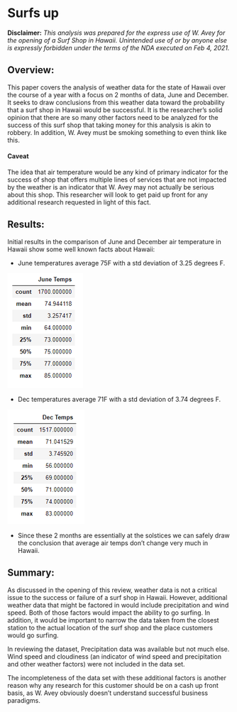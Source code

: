 # Surfs up

**Disclaimer:**
*This analysis was prepared for the express use of W. Avey for the opening of a Surf Shop in Hawaii.  Unintended use of or by anyone else is expressly forbidden under the terms of the NDA executed on Feb 4, 2021.*

## Overview:
This paper covers the analysis of weather data for the state of Hawaii over the course of a year with a focus on 2 months of data, June and December.     It seeks to draw conclusions from this weather data toward the probability that a surf shop in Hawaii would be successful.  It is the researcher’s solid opinion that there are so many other factors need to be analyzed for the success of this surf shop that taking money for this analysis is akin to robbery.  In addition, W. Avey must be smoking something to even think like this.

#### Caveat
The idea that air temperature would be any kind of primary indicator for the success of shop that offers multiple lines of services that are not impacted by the weather is an indicator that W. Avey may not actually be serious about this shop.  This researcher will look to get paid up front for any additional research requested in light of this fact.

## Results:
Initial results in the comparison of June and December air temperature in Hawaii show some well known facts about Hawaii:

- June temperatures average 75F with a std deviation of 3.25 degrees F.


![June Temperature Stats](https://github.com/SailFish17/surfs_up_Mod_9/blob/main/June%20temp%20stats.png)



- Dec temperatures average 71F with a std deviation of 3.74 degrees F.


![December Temperature Stats](https://github.com/SailFish17/surfs_up_Mod_9/blob/main/Dec%20temps%20stats.png)

- Since these 2 months are essentially at the solstices we can safely draw the conclusion that  average air temps don’t change very much in Hawaii.

## Summary:
As discussed in the opening of this review, weather data is not a critical issue to the success or failure of a surf shop in Hawaii.  However, additional weather data that might be factored in would include precipitation and wind speed.   Both of those factors would impact the ability to go surfing.   In addition, it would be important to narrow the data taken from the closest station to the actual location of the surf shop and the place customers would go surfing.  

In reviewing the dataset, Precipitation data was available but not much else.   Wind speed and cloudiness (an indicator of wind speed and precipitation and other weather factors) were not included in the data set.   

The incompleteness of the data set with these additional factors is another reason why any research for this customer should be on a cash up front basis, as W. Avey obviously doesn’t understand successful business paradigms.

